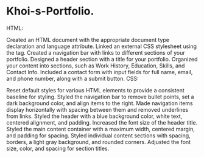 # Khoi-s-Portfolio.
HTML:

Created an HTML document with the appropriate document type declaration and language attribute.
Linked an external CSS stylesheet using the <link> tag.
Created a navigation bar with links to different sections of your portfolio.
Designed a header section with a title for your portfolio.
Organized your content into sections, such as Work History, Education, Skills, and Contact Info.
Included a contact form with input fields for full name, email, and phone number, along with a submit button.
CSS:

Reset default styles for various HTML elements to provide a consistent baseline for styling.
Styled the navigation bar to remove bullet points, set a dark background color, and align items to the right.
Made navigation items display horizontally with spacing between them and removed underlines from links.
Styled the header with a blue background color, white text, centered alignment, and padding.
Increased the font size of the header title.
Styled the main content container with a maximum width, centered margin, and padding for spacing.
Styled individual content sections with spacing, borders, a light gray background, and rounded corners.
Adjusted the font size, color, and spacing for section titles.